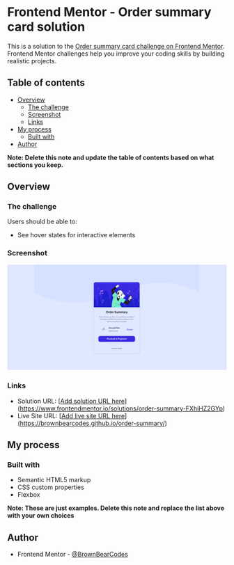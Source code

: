 # Frontend Mentor - Order summary card solution

This is a solution to the [Order summary card challenge on Frontend Mentor](https://www.frontendmentor.io/challenges/order-summary-component-QlPmajDUj). Frontend Mentor challenges help you improve your coding skills by building realistic projects.

## Table of contents

- [Overview](#overview)
  - [The challenge](#the-challenge)
  - [Screenshot](#screenshot)
  - [Links](#links)
- [My process](#my-process)
  - [Built with](#built-with)
- [Author](#author)

**Note: Delete this note and update the table of contents based on what sections you keep.**

## Overview

### The challenge

Users should be able to:

- See hover states for interactive elements

### Screenshot

![](./screenshot.png)

### Links

- Solution URL: [[Add solution URL here](https://www.frontendmentor.io/solutions/order-summary-FXhiHZ2GYp)](https://www.frontendmentor.io/solutions/order-summary-FXhiHZ2GYp)
- Live Site URL: [[Add live site URL here](https://brownbearcodes.github.io/order-summary/)](https://brownbearcodes.github.io/order-summary/)

## My process

### Built with

- Semantic HTML5 markup
- CSS custom properties
- Flexbox

**Note: These are just examples. Delete this note and replace the list above with your own choices**

## Author

- Frontend Mentor - [@BrownBearCodes](https://www.frontendmentor.io/profile/BrownBearCodes)
